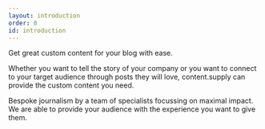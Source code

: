 ```yaml
---
layout: introduction
order: 0
id: introduction
---
```


Get great custom content for your blog with ease.

Whether you want to tell the story of your company or you want to connect to your target audience through posts they will love, content.supply can provide the custom content you need.

Bespoke journalism by a team of specialists focussing on maximal impact. We are able to provide your audience with the experience you want to give them.

